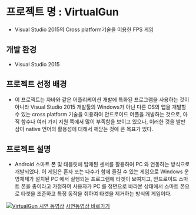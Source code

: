 # 프로젝트 명 : VirtualGun
* Visual Studio 2015의 Cross platform기술을 이용한 FPS 게임

## 개발 환경
* Visual Studio 2015

## 프로젝트 선정 배경
* 이 프로젝트는 자바와 같은 어플리케이션 개발에 특화된 프로그램을 사용하는 것이 아니라 
Visual Studio 2015 개발툴의 Windows가 아닌 다른 OS의 앱을 개발할 수 있는 cross platform 기술을 
이용하여 안드로이드 어플을 개발하는 것으로, 
아직 함수나 여러 가지 지원 쪽에서 많이 부족함을 보이고 있으나, 
이러한 것을 발판 삼아 native 언어의 활용성에 대해서 깨닫는 것에 큰 목표가 있다. 

## 프로젝트 설명
* Android 스마트 폰 및 태블릿에 탑재된 센서를 활용하여 PC 와 연동하는 방식으로 개발되었다. 
이 게임은 혼자 또는 다수가 함께 즐길 수 있는 게임으로 Windows 운영체제가 설치된 PC 에서 실행되는 프로그램에 타겟이 보여지고, 
안드로이드 스마트 폰을 총이라고 가정하여 사용자가 PC 를 정면으로 바라본 상태에서 스마트 폰으로 타겟을 조준하고 특정 동작을 취하여 타겟을 제거하는 방식의 게임이다.

[![VirtualGun 시연 동영상](http://img.youtube.com/vi/hC6w2bgZjSc/0.jpg)](https://youtu.be/hC6w2bgZjSc)
[시연동영상 바로가기](https://youtu.be/hC6w2bgZjSc)

